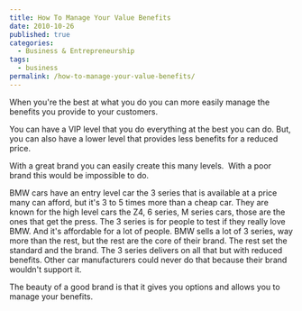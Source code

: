 ```yaml
---
title: How To Manage Your Value Benefits
date: 2010-10-26
published: true
categories:
  - Business & Entrepreneurship
tags:
  - business
permalink: /how-to-manage-your-value-benefits/
---
```

When you're the best at what you do you can more easily manage the benefits you provide to your customers.

You can have a VIP level that you do everything at the best you can do. But, you can also have a lower level that provides less benefits for a reduced price.

With a great brand you can easily create this many levels.  With a poor brand this would be impossible to do.

BMW cars have an entry level car the 3 series that is available at a price many can afford, but it's 3 to 5 times more than a cheap car. They are known for the high level cars the Z4, 6 series, M series cars, those are the ones that get the press. The 3 series is for people to test if they really love BMW. And it's affordable for a lot of people. BMW sells a lot of 3 series, way more than the rest, but the rest are the core of their brand. The rest set the standard and the brand. The 3 series delivers on all that but with reduced benefits. Other car manufacturers could never do that because their brand wouldn't support it.

The beauty of a good brand is that it gives you options and allows you to manage your benefits.
